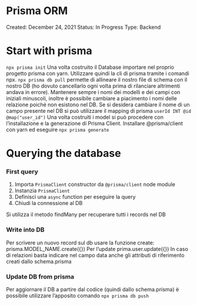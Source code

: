 # Prisma ORM

Created: December 24, 2021
Status: In Progress
Type: Backend

# Start with prisma

`npx prisma init` 
Una volta costruito il Database importare nel proprio progetto prisma con yarn. Utilizzare quindi la cli di prisma tramite i comandi npx. 
`npx prisma db pull` 
permette di allineare il nostro file di schema con il nostro DB (ho dovuto cancellarlo ogni volta prima di rilanciare altrimenti andava in errore).
Mantenere sempre i nomi dei modelli e dei campi con iniziali minuscoli, inoltre è possibile cambiare a piacimento i nomi delle relazione poiché non esistono nel DB.
Se si desidera cambiare il nome di un campo presente nel DB si può utilizzare il mapping di prisma
`userId INT @id @map("user_id")` 
Una volta costruiti i model si può procedere con l’installazione e la generazione di Prisma Client. Installare @prisma/client con yarn ed eseguire
`npx prisma generate`

# Querying the database

### First query

1. Importa `PrismaClient` constructor da `@prisma/client` node module
2. Instanzia `PrismaClient`
3. Definisci una `async` function per eseguire la query
4. Chiudi la connessione al DB

Si utilizza il metodo findMany per recuperare tutti i records nel DB

### Write into DB

Per scrivere un nuovo record sul db usare la funzione create: prisma.MODEL_NAME.create({})
Per l’update prima.user.update({})
In caso di relazioni basta indicare nel campo data anche gli attributi di riferimento creati dallo schema.prisma

### Update DB from prisma

Per aggiornare il DB a partire dal codice (quindi dallo schema.prisma) è possibile utilizzare l’apposito comando 
`npx prisma db push`